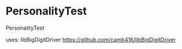 PersonalityTest
===============

PersonalityTest

uses: libBigDigitDriver
https://github.com/camb416/libBigDigitDriver

